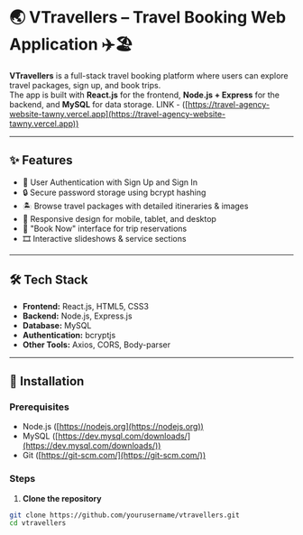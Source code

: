 # 🌏 VTravellers – Travel Booking Web Application ✈️🏖️

**VTravellers** is a full-stack travel booking platform where users can explore travel packages, sign up, and book trips.  
The app is built with **React.js** for the frontend, **Node.js + Express** for the backend, and **MySQL** for data storage.                                      LINK - ([https://travel-agency-website-tawny.vercel.app](https://travel-agency-website-tawny.vercel.app))

---

## ✨ Features

- 📝 User Authentication with Sign Up and Sign In  
- 🔒 Secure password storage using bcrypt hashing  
- 🏝️ Browse travel packages with detailed itineraries & images  
- 📱 Responsive design for mobile, tablet, and desktop  
- 🎯 "Book Now" interface for trip reservations  
- 🎞️ Interactive slideshows & service sections  

---

## 🛠️ Tech Stack

- **Frontend:** React.js, HTML5, CSS3  
- **Backend:** Node.js, Express.js  
- **Database:** MySQL  
- **Authentication:** bcryptjs  
- **Other Tools:** Axios, CORS, Body-parser  

---

## 🚀 Installation

### Prerequisites

- Node.js ([https://nodejs.org](https://nodejs.org))  
- MySQL ([https://dev.mysql.com/downloads/](https://dev.mysql.com/downloads/))  
- Git ([https://git-scm.com/](https://git-scm.com/))  

### Steps

1. **Clone the repository**  

```bash
git clone https://github.com/yourusername/vtravellers.git
cd vtravellers
